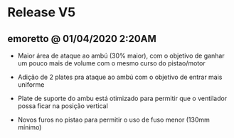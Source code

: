 # Release V5 
## emoretto @ 01/04/2020 2:20AM

- Maior área de ataque ao ambú (30% maior), com o objetivo de ganhar um pouco mais de volume com o mesmo curso do pistao/motor

- Adição de 2 plates pra ataque ao ambú com o objetivo de entrar mais uniforme

- Plate de suporte do ambu está otimizado para permitir que o ventilador possa ficar na posição vertical

- Novos furos no pistao para permitir o uso de fuso menor (130mm mínimo)

